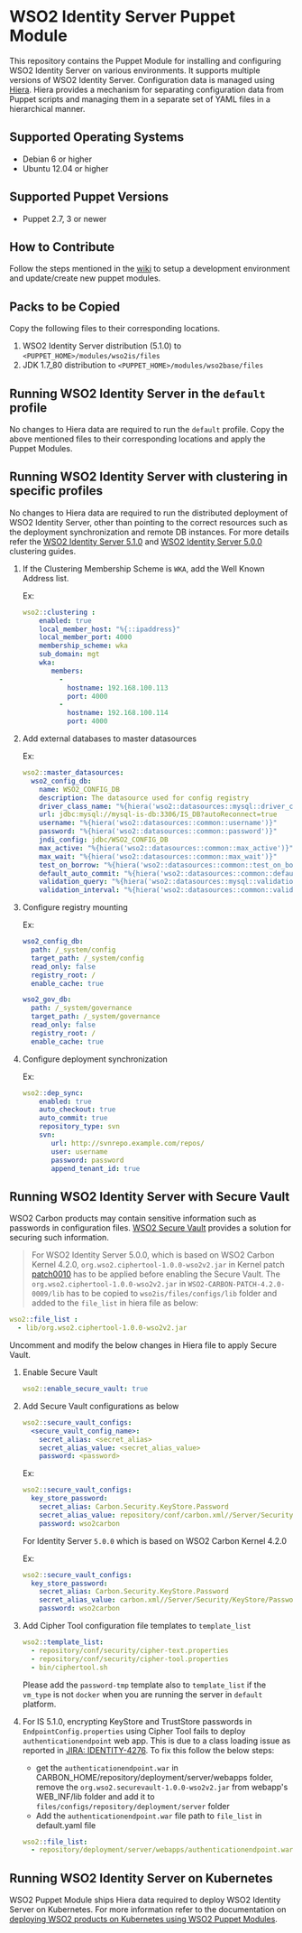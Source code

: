 # WSO2 Identity Server Puppet Module

This repository contains the Puppet Module for installing and configuring WSO2 Identity Server on various environments. It supports multiple versions of WSO2 Identity Server. Configuration data is managed using [Hiera](http://docs.puppetlabs.com/hiera/1/). Hiera provides a mechanism for separating configuration data from Puppet scripts and managing them in a separate set of YAML files in a hierarchical manner.

## Supported Operating Systems

- Debian 6 or higher
- Ubuntu 12.04 or higher

## Supported Puppet Versions

- Puppet 2.7, 3 or newer

## How to Contribute
Follow the steps mentioned in the [wiki](https://github.com/wso2/puppet-modules/wiki) to setup a development environment and update/create new puppet modules.

## Packs to be Copied

Copy the following files to their corresponding locations.

1. WSO2 Identity Server distribution (5.1.0) to `<PUPPET_HOME>/modules/wso2is/files`
2. JDK 1.7_80 distribution to `<PUPPET_HOME>/modules/wso2base/files`

## Running WSO2 Identity Server in the `default` profile
No changes to Hiera data are required to run the `default` profile.  Copy the above mentioned files to their corresponding locations and apply the Puppet Modules.

## Running WSO2 Identity Server with clustering in specific profiles
No changes to Hiera data are required to run the distributed deployment of WSO2 Identity Server, other than pointing to the correct resources such as the deployment synchronization and remote DB instances. For more details refer the [WSO2 Identity Server 5.1.0](https://docs.wso2.com/display/CLUSTER44x/Clustering+Identity+Server+5.1.0) and [WSO2 Identity Server 5.0.0](https://docs.wso2.com/display/CLUSTER420/Clustering+Identity+Server) clustering guides.

1. If the Clustering Membership Scheme is `WKA`, add the Well Known Address list.

   Ex:
    ```yaml
    wso2::clustering :
        enabled: true
        local_member_host: "%{::ipaddress}"
        local_member_port: 4000
        membership_scheme: wka
        sub_domain: mgt
        wka:
           members:
             -
               hostname: 192.168.100.113
               port: 4000
             -
               hostname: 192.168.100.114
               port: 4000
    ```

2. Add external databases to master datasources

   Ex:
    ```yaml
    wso2::master_datasources:
      wso2_config_db:
        name: WSO2_CONFIG_DB
        description: The datasource used for config registry
        driver_class_name: "%{hiera('wso2::datasources::mysql::driver_class_name')}"
        url: jdbc:mysql://mysql-is-db:3306/IS_DB?autoReconnect=true
        username: "%{hiera('wso2::datasources::common::username')}"
        password: "%{hiera('wso2::datasources::common::password')}"
        jndi_config: jdbc/WSO2_CONFIG_DB
        max_active: "%{hiera('wso2::datasources::common::max_active')}"
        max_wait: "%{hiera('wso2::datasources::common::max_wait')}"
        test_on_borrow: "%{hiera('wso2::datasources::common::test_on_borrow')}"
        default_auto_commit: "%{hiera('wso2::datasources::common::default_auto_commit')}"
        validation_query: "%{hiera('wso2::datasources::mysql::validation_query')}"
        validation_interval: "%{hiera('wso2::datasources::common::validation_interval')}"

    ```

3. Configure registry mounting

   Ex:
    ```yaml
    wso2_config_db:
      path: /_system/config
      target_path: /_system/config
      read_only: false
      registry_root: /
      enable_cache: true

    wso2_gov_db:
      path: /_system/governance
      target_path: /_system/governance
      read_only: false
      registry_root: /
      enable_cache: true
    ```

4. Configure deployment synchronization

    Ex:
    ```yaml
    wso2::dep_sync:
        enabled: true
        auto_checkout: true
        auto_commit: true
        repository_type: svn
        svn:
           url: http://svnrepo.example.com/repos/
           user: username
           password: password
           append_tenant_id: true
    ```

## Running WSO2 Identity Server with Secure Vault
WSO2 Carbon products may contain sensitive information such as passwords in configuration files. [WSO2 Secure Vault](https://docs.wso2.com/display/Carbon444/Securing+Passwords+in+Configuration+Files) provides a solution for securing such information.

>For WSO2 Identity Server 5.0.0, which is based on WSO2 Carbon Kernel 4.2.0, `org.wso2.ciphertool-1.0.0-wso2v2.jar` in Kernel patch [patch0010](http://dist.wso2.org/maven2/org/wso2/carbon/WSO2-CARBON-PATCH-4.2.0/0010/) has to be applied before enabling the Secure Vault. The `org.wso2.ciphertool-1.0.0-wso2v2.jar` in `WSO2-CARBON-PATCH-4.2.0-0009/lib` has to be copied to `wso2is/files/configs/lib` folder and added to the `file_list` in hiera file as below:

```yaml
wso2::file_list :
  - lib/org.wso2.ciphertool-1.0.0-wso2v2.jar
```

Uncomment and modify the below changes in Hiera file to apply Secure Vault.

1. Enable Secure Vault

    ```yaml
    wso2::enable_secure_vault: true
    ```

2. Add Secure Vault configurations as below

    ```yaml
    wso2::secure_vault_configs:
      <secure_vault_config_name>:
        secret_alias: <secret_alias>
        secret_alias_value: <secret_alias_value>
        password: <password>
    ```

    Ex:
    ```yaml
    wso2::secure_vault_configs:
      key_store_password:
        secret_alias: Carbon.Security.KeyStore.Password
        secret_alias_value: repository/conf/carbon.xml//Server/Security/KeyStore/Password,false
        password: wso2carbon
    ```

    For Identity Server `5.0.0` which is based on WSO2 Carbon Kernel 4.2.0

    Ex:
    ```yaml
    wso2::secure_vault_configs:
      key_store_password:
        secret_alias: Carbon.Security.KeyStore.Password
        secret_alias_value: carbon.xml//Server/Security/KeyStore/Password,true
        password: wso2carbon
    ```

3. Add Cipher Tool configuration file templates to `template_list`

    ```yaml
    wso2::template_list:
      - repository/conf/security/cipher-text.properties
      - repository/conf/security/cipher-tool.properties
      - bin/ciphertool.sh
    ```

    Please add the `password-tmp` template also to `template_list` if the `vm_type` is not `docker` when you are running the server in `default` platform.

4. For IS 5.1.0, encrypting KeyStore and TrustStore passwords in `EndpointConfig.properties` using Cipher Tool fails to deploy `authenticationendpoint` web app. This is due to a class loading issue as reported in [JIRA: IDENTITY-4276](https://wso2.org/jira/browse/IDENTITY-4276). To fix this follow the below steps:
   - get the `authenticationendpoint.war` in CARBON_HOME/repository/deployment/server/webapps folder, remove the `org.wso2.securevault-1.0.0-wso2v2.jar` from webapp's WEB_INF/lib folder and add it to `files/configs/repository/deployment/server` folder
   - Add the `authenticationendpoint.war` file path to `file_list` in default.yaml file

    ```yaml
    wso2::file_list:
      - repository/deployment/server/webapps/authenticationendpoint.war
    ```

## Running WSO2 Identity Server on Kubernetes
WSO2 Puppet Module ships Hiera data required to deploy WSO2 Identity Server on Kubernetes. For more information refer to the documentation on [deploying WSO2 products on Kubernetes using WSO2 Puppet Modules](https://docs.wso2.com/display/PM210/Deploying+WSO2+Products+on+Kubernetes+Using+WSO2+Puppet+Modules).
